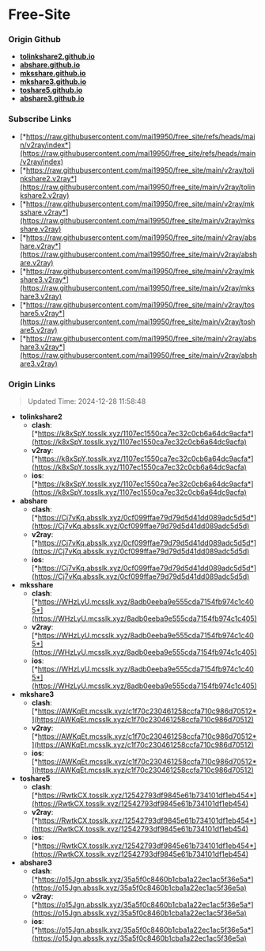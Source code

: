 # Free-Site

### Origin Github

- [**tolinkshare2.github.io**](https://github.com/tolinkshare2/tolinkshare2.github.io)
- [**abshare.github.io**](https://github.com/abshare/abshare.github.io)
- [**mksshare.github.io**](https://github.com/mksshare/mksshare.github.io)
- [**mkshare3.github.io**](https://github.com/mkshare3/mkshare3.github.io)
- [**toshare5.github.io**](https://github.com/toshare5/toshare5.github.io)
- [**abshare3.github.io**](https://github.com/abshare3/abshare3.github.io)

### Subscribe Links

- [*https://raw.githubusercontent.com/mai19950/free_site/refs/heads/main/v2ray/index*](https://raw.githubusercontent.com/mai19950/free_site/refs/heads/main/v2ray/index)
- [*https://raw.githubusercontent.com/mai19950/free_site/main/v2ray/tolinkshare2.v2ray*](https://raw.githubusercontent.com/mai19950/free_site/main/v2ray/tolinkshare2.v2ray)
- [*https://raw.githubusercontent.com/mai19950/free_site/main/v2ray/mksshare.v2ray*](https://raw.githubusercontent.com/mai19950/free_site/main/v2ray/mksshare.v2ray)
- [*https://raw.githubusercontent.com/mai19950/free_site/main/v2ray/abshare.v2ray*](https://raw.githubusercontent.com/mai19950/free_site/main/v2ray/abshare.v2ray)
- [*https://raw.githubusercontent.com/mai19950/free_site/main/v2ray/mkshare3.v2ray*](https://raw.githubusercontent.com/mai19950/free_site/main/v2ray/mkshare3.v2ray)
- [*https://raw.githubusercontent.com/mai19950/free_site/main/v2ray/toshare5.v2ray*](https://raw.githubusercontent.com/mai19950/free_site/main/v2ray/toshare5.v2ray)
- [*https://raw.githubusercontent.com/mai19950/free_site/main/v2ray/abshare3.v2ray*](https://raw.githubusercontent.com/mai19950/free_site/main/v2ray/abshare3.v2ray)

### Origin Links

> Updated Time: 2024-12-28 11:58:48

- **tolinkshare2**
  - **clash**: [*https://k8xSpY.tosslk.xyz/1107ec1550ca7ec32c0cb6a64dc9acfa*](https://k8xSpY.tosslk.xyz/1107ec1550ca7ec32c0cb6a64dc9acfa)
  - **v2ray**: [*https://k8xSpY.tosslk.xyz/1107ec1550ca7ec32c0cb6a64dc9acfa*](https://k8xSpY.tosslk.xyz/1107ec1550ca7ec32c0cb6a64dc9acfa)
  - **ios**: [*https://k8xSpY.tosslk.xyz/1107ec1550ca7ec32c0cb6a64dc9acfa*](https://k8xSpY.tosslk.xyz/1107ec1550ca7ec32c0cb6a64dc9acfa)
- **abshare**
  - **clash**: [*https://Cj7vKq.absslk.xyz/0cf099ffae79d79d5d41dd089adc5d5d*](https://Cj7vKq.absslk.xyz/0cf099ffae79d79d5d41dd089adc5d5d)
  - **v2ray**: [*https://Cj7vKq.absslk.xyz/0cf099ffae79d79d5d41dd089adc5d5d*](https://Cj7vKq.absslk.xyz/0cf099ffae79d79d5d41dd089adc5d5d)
  - **ios**: [*https://Cj7vKq.absslk.xyz/0cf099ffae79d79d5d41dd089adc5d5d*](https://Cj7vKq.absslk.xyz/0cf099ffae79d79d5d41dd089adc5d5d)
- **mksshare**
  - **clash**: [*https://WHzLyU.mcsslk.xyz/8adb0eeba9e555cda7154fb974c1c405*](https://WHzLyU.mcsslk.xyz/8adb0eeba9e555cda7154fb974c1c405)
  - **v2ray**: [*https://WHzLyU.mcsslk.xyz/8adb0eeba9e555cda7154fb974c1c405*](https://WHzLyU.mcsslk.xyz/8adb0eeba9e555cda7154fb974c1c405)
  - **ios**: [*https://WHzLyU.mcsslk.xyz/8adb0eeba9e555cda7154fb974c1c405*](https://WHzLyU.mcsslk.xyz/8adb0eeba9e555cda7154fb974c1c405)
- **mkshare3**
  - **clash**: [*https://AWKqEt.mcsslk.xyz/c1f70c230461258ccfa710c986d70512*](https://AWKqEt.mcsslk.xyz/c1f70c230461258ccfa710c986d70512)
  - **v2ray**: [*https://AWKqEt.mcsslk.xyz/c1f70c230461258ccfa710c986d70512*](https://AWKqEt.mcsslk.xyz/c1f70c230461258ccfa710c986d70512)
  - **ios**: [*https://AWKqEt.mcsslk.xyz/c1f70c230461258ccfa710c986d70512*](https://AWKqEt.mcsslk.xyz/c1f70c230461258ccfa710c986d70512)
- **toshare5**
  - **clash**: [*https://RwtkCX.tosslk.xyz/12542793df9845e61b734101df1eb454*](https://RwtkCX.tosslk.xyz/12542793df9845e61b734101df1eb454)
  - **v2ray**: [*https://RwtkCX.tosslk.xyz/12542793df9845e61b734101df1eb454*](https://RwtkCX.tosslk.xyz/12542793df9845e61b734101df1eb454)
  - **ios**: [*https://RwtkCX.tosslk.xyz/12542793df9845e61b734101df1eb454*](https://RwtkCX.tosslk.xyz/12542793df9845e61b734101df1eb454)
- **abshare3**
  - **clash**: [*https://o15Jgn.absslk.xyz/35a5f0c8460b1cba1a22ec1ac5f36e5a*](https://o15Jgn.absslk.xyz/35a5f0c8460b1cba1a22ec1ac5f36e5a)
  - **v2ray**: [*https://o15Jgn.absslk.xyz/35a5f0c8460b1cba1a22ec1ac5f36e5a*](https://o15Jgn.absslk.xyz/35a5f0c8460b1cba1a22ec1ac5f36e5a)
  - **ios**: [*https://o15Jgn.absslk.xyz/35a5f0c8460b1cba1a22ec1ac5f36e5a*](https://o15Jgn.absslk.xyz/35a5f0c8460b1cba1a22ec1ac5f36e5a)
